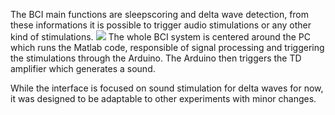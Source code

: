 The BCI main functions are sleepscoring and delta wave detection, from these informations it is possible to trigger audio stimulations or any other kind of stimulations.
![](https://user-images.githubusercontent.com/41677251/43194010-b275a372-9001-11e8-9398-c5e38f073851.PNG)
The whole BCI system is centered around the PC which runs the Matlab code, responsible of signal processing and triggering the stimulations through the Arduino. The Arduino then triggers the TD amplifier which generates a sound.

While the interface is focused on sound stimulation for delta waves for now, it was designed to be adaptable to other experiments with minor changes.




